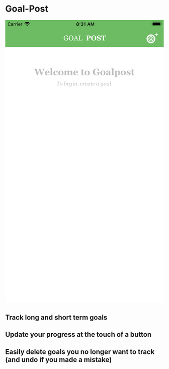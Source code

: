 # Goal-Post
![](https://github.com/hhammoud2/Goal-Post/blob/master/screenshots/Welcome%20screen.png?raw=true)

## Track long and short term goals


## Update your progress at the touch of a button


## Easily delete goals you no longer want to track (and undo if you made a mistake)
